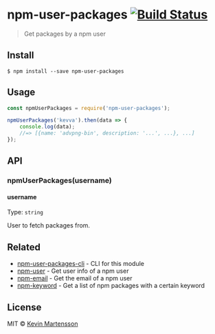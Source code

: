 # npm-user-packages [![Build Status](https://travis-ci.org/kevva/npm-user-packages.svg?branch=master)](https://travis-ci.org/kevva/npm-user-packages)

> Get packages by a npm user


## Install

```
$ npm install --save npm-user-packages
```


## Usage

```js
const npmUserPackages = require('npm-user-packages');

npmUserPackages('kevva').then(data => {
	console.log(data);
	//=> [{name: 'advpng-bin', description: '...', ...}, ...]
});
```


## API

### npmUserPackages(username)

#### username

Type: `string`

User to fetch packages from.


## Related

* [npm-user-packages-cli](https://github.com/kevva/npm-user-packages-cli) - CLI for this module
* [npm-user](https://github.com/sindresorhus/npm-user) - Get user info of a npm user
* [npm-email](https://github.com/sindresorhus/npm-email) - Get the email of a npm user
* [npm-keyword](https://github.com/sindresorhus/npm-keyword) - Get a list of npm packages with a certain keyword


## License

MIT © [Kevin Martensson](http://github.com/kevva)
